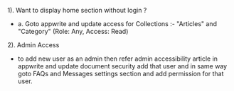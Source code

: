 1). Want to display home section without login ?
   * a. Goto appwrite and update access for Collections :- "Articles" and "Category" (Role: Any, Access: Read)

2). Admin Access 
  - to add new user as an admin then refer admin accessibility article in appwrite and update document security add that user and in same way goto FAQs and Messages settings section and add permission for that user.
    